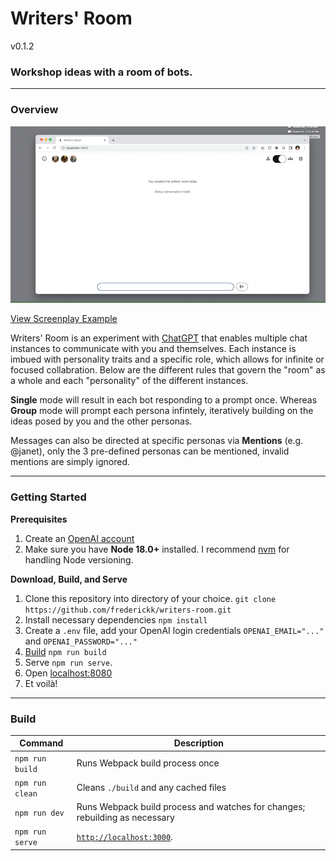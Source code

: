 # Writers' Room

v0.1.2

### Workshop ideas with a room of bots.

---
### Overview

![Writers' Room screenplay example](./assets/writers-room_screenplay.gif)

[View Screenplay Example](./assets/writers-room_screenplay.mp4)

Writers' Room is an experiment with [ChatGPT](https://chat.openai.com/) that enables multiple chat instances to communicate with you and themselves. Each instance is imbued with personality traits and a specific role, which allows for infinite or focused collabration. Below are the different rules that govern the "room" as a whole and each "personality" of the different instances.

**Single** mode will result in each bot responding to a prompt once. Whereas **Group** mode will prompt each persona infintely, iteratively building on the ideas posed by you and the other personas.

Messages can also be directed at specific personas via **Mentions** (e.g. @janet), only the 3 pre-defined personas can be mentioned, invalid mentions are simply ignored.


---
### Getting Started

**Prerequisites**

1. Create an [OpenAI account](https://auth0.openai.com/u/signup/)
2. Make sure you have **Node 18.0+** installed. I recommend [nvm](https://github.com/nvm-sh/nvm#installing-and-updating) for handling Node versioning.

**Download, Build, and Serve**

1. Clone this repository into directory of your choice. `git clone https://github.com/frederickk/writers-room.git`
2. Install necessary dependencies `npm install`
3. Create a `.env` file, add your OpenAI login credentials `OPENAI_EMAIL="..."` and `OPENAI_PASSWORD="..."`
4. [Build](#build) `npm run build`
5. Serve `npm run serve`.
6. Open [localhost:8080](https://localhost:3000/)
7. Et voilà!

---
### Build

| Command | Description |
| ------- | ----------- |
| `npm run build` | Runs Webpack build process once |
| `npm run clean` | Cleans `./build` and any cached files |
| `npm run dev`   | Runs Webpack build process and watches for changes; rebuilding as necessary |
| `npm run serve` | [`http://localhost:3000`](http://localhost:3000). |



